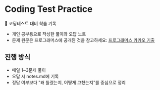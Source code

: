 # Coding Test Practice

📌 코딩테스트 대비 학습 기록  
- 개인 공부용으로 작성한 풀이와 오답 노트
- 문제 원문은 프로그래머스에 공개된 것을 참고하세요: [프로그래머스 카카오 기출](https://programmers.co.kr/learn/challenges?tab=all_challenges)

## 진행 방식
- 매일 1~3문제 풀이
- 오답 시 notes.md에 기록
- 정답 여부보다 "왜 틀렸는지, 어떻게 고쳤는지"를 중심으로 정리
